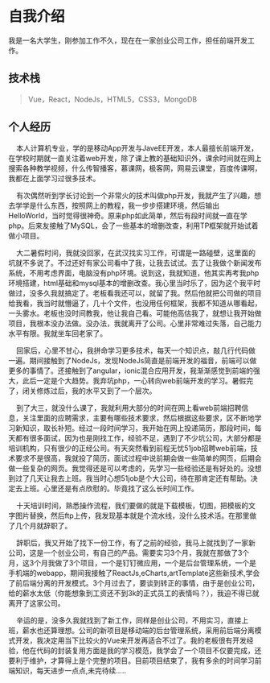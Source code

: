 # 自我介绍
我是一名大学生，刚参加工作不久，现在在一家创业公司工作，担任前端开发工作。
## 技术栈
> Vue，React，NodeJs，HTML5，CSS3，MongoDB
## 个人经历
&nbsp;&nbsp;&nbsp;&nbsp;本人计算机专业，学的是移动App开发与JaveEE开发，本人最擅长前端开发，在学校时期就一直关注着web开发，除了课上教的基础知识外，课余时间就在网上搜索各种教学视频，什么传智播客，慕课网，极客网，网易云课堂，百度传课啊，我都在上面学习过很多技术。
  
  
&nbsp;&nbsp;&nbsp;&nbsp;有次偶然听到学长讨论到一个非常火的技术叫做php开发，我就产生了兴趣，想去学学是什么东西，按照网上的教程，我一步步搭建环境，然后输出HelloWorld，当时觉得很神奇。原来php如此简单，然后有段时间就一直在学php。后来友接触了MySQL，会了一些基本的增删改查，利用TP框架就开始试着做小项目。


&nbsp;&nbsp;&nbsp;&nbsp;大二暑假时间，我就没回家，在武汉找实习工作，可谓是一路碰壁，这里面的坑就不多说了。不过还好有家公司看中了我，让我去试试。去了让我做个新闻发布系统，不用考虑界面，电脑没有php环境。说到这，我就知道，他其实再考我php环境搭建，html基础和mysql基本的增删改查。我心里当时乐了，因为这个我平时做过，没多久我就搞定了。老板看我还可以，就留了我。然后他就把公司做的项目给我看，我当时就懵逼了，几十个文件，也没用任何框架，我都不知道从哪看起，一头雾水。老板也没时间教我，他让我自己看。可能他高估我了，就想让我开始做项目，我根本没办法做。没办法，我就离开了公司。心里非常难过失落，自己能力水平有限。我就坐车回老家了。


&nbsp;&nbsp;&nbsp;&nbsp;回家后，心里不甘心，我拼命学习更多技术，每天一个知识点，敲几行代码做一遍。期间接触到了NodeJs，发现NodeJs简直是前端开发的福音，前端可以做更多的事情了。还接触到了angular，ionic混合应用开发，我渐渐感觉到前端的强大，此后一定是个大趋势。我弃坑php，一心转向web前端开发的学习。暑假完了，闭关修炼过后，我的水平又到了一个层次。

&nbsp;&nbsp;&nbsp;&nbsp;到了大三，就没什么课了，我就利用大部分的时间在网上看web前端招聘信息，关注里面的应聘需求，主要有哪些技术要求，然后根据这些要求，区不断地学习新知识，取长补短。经过一段时间学习，我开始在网上投递简历，那段时间，每天都有很多面试，因为也是刚找工作，经验不足，遇到了不少坑公司，大部分都是培训机构，只有很少的正经公司。有天突然看到前程无忧51job招聘web前端，技术要求不是很高，我就投了简历，面试过程中说前期会做一些简单的网页，后期会做一些复杂的网页。我觉得还是可以考虑的，先学习一些经验还是有好处的。没想到过了几天让我去上班。我当时心想51job是个大公司，待在那肯定还有帮助。决定去上班。心里还是有点欣慰的。毕竟找了这么长时间工作。

&nbsp;&nbsp;&nbsp;&nbsp;十天培训时间，熟悉操作流程，我们要做的就是下载模板，切图，把模板的文字图片替换，然后ftp上传，我发现基本就是个流水线，没什么技术活。在那里做了几个月就辞职了。

&nbsp;&nbsp;&nbsp;&nbsp;辞职后，我又开始了找下一份工作，有了之前的经验，我马上就找到了一家新公司，这是一个创业公司，有自己的产品。需要实习3个月，我就在那做了3个月，这3个月我做了3个项目，一个是钉钉微应用，一个是后台管理系统，一个是手机端的webapp，期间我接触了ReactJs,eCharts,artTemplate这些新技术,学会了前后端分离的开发模式。3个月过去了，要谈到转正的事情，由于是创业公司，给的薪水太低（你能想象到工资还不到3k的正式员工的表情吗？），我迫不得已就离开了这家公司。

&nbsp;&nbsp;&nbsp;&nbsp;辛运的是，没多久我就找到了新工作，同样是创业公司，不用实习，直接上班，薪水也还算理想。公司的新项目是移动端的后台管理系统，采用前后端分离模式开发，我决定用当下比较火的Vue来开发再适合不过了。我的老板很有开发经验，他在代码的封装复用方面是我的学习模范，我学会了一个项目不仅要完成，还要利于维护，才算得上是个完整的项目。目前项目结束了，我有多余的时间学习前端知识，每天进步一点点,未完待续.....
